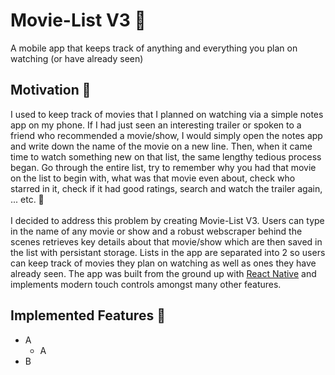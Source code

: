 # Movie-List V3 📝
A mobile app that keeps track of anything and everything you plan on watching (or have already seen)

## Motivation 🎯
I used to keep track of movies that I planned on watching via a simple notes app on my phone. If I had just seen an interesting trailer or spoken to a friend who recommended a movie/show, I would simply open the notes app and write down the name of the movie on a new line. Then, when it came time to watch something new on that list, the same lengthy tedious process began. Go through the entire list, try to remember why you had that movie on the list to begin with, what was that movie even about, check who starred in it, check if it had good ratings, search and watch the trailer again, ... etc. 😤 <br><br>
I decided to address this problem by creating Movie-List V3. Users can type in the name of any movie or show and a robust webscraper behind the scenes retrieves key details about that movie/show which are then saved in the list with persistant storage. Lists in the app are separated into 2 so users can keep track of movies they plan on watching as well as ones they have already seen. The app was built from the ground up with [React Native](https://reactnative.dev/) and implements modern touch controls amongst many other features.

## Implemented Features 🎉
- A
  + A
- B
